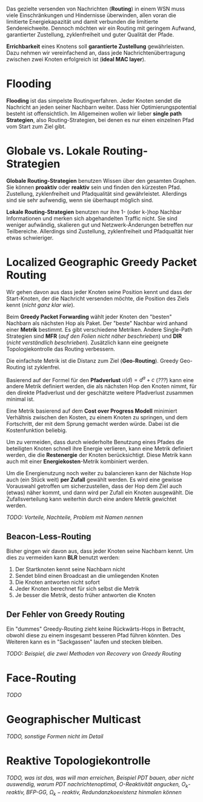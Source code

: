 Das gezielte versenden von Nachrichten (**Routing**) in einem WSN muss viele Einschränkungen und Hindernisse überwinden, allen voran die limitierte Energiekapazität und damit verbunden die limitierte Sendereichweite. Dennoch möchten wir ein Routing mit geringem Aufwand, garantierter Zustellung, zyklenfreiheit und guter Qualität der Pfade.

**Errichbarkeit** eines Knotens soll **garantierte Zustellung** gewährleisten. Dazu nehmen wir vereinfachend an, dass jede Nachrichtenübertragung zwischen zwei Knoten erfolgreich ist (**ideal MAC layer**).

# Flooding

**Flooding** ist das simpelste Routingverfahren. Jeder Knoten sendet die Nachricht an jeden seiner Nachbarn weiter. Dass hier Optimierungspotential besteht ist offensichtlich. Im Allgemeinen wollen wir lieber **single path Strategien**, also Routing-Strategien, bei denen es nur einen einzelnen Pfad vom Start zum Ziel gibt.

# Globale vs. Lokale Routing-Strategien

**Globale Routing-Strategien** benutzen Wissen über den gesamten Graphen. Sie können **proaktiv** oder **reaktiv** sein und finden den kürzesten Pfad. Zustellung, zyklenfreiheit und Pfadqualität sind gewährleistet. Allerdings sind sie sehr aufwendig, wenn sie überhaupt möglich sind.

**Lokale Routing-Strategien** benutzen nur ihre 1- (oder k-)hop Nachbar Informationen und merken sich abgehandelten Traffic nicht. Sie sind weniger aufwändig, skalieren gut und Netzwerk-Änderungen betreffen nur Teilbereiche. Allerdings sind Zustellung, zyklenfreiheit und Pfadqualtät hier etwas schwieriger.


# Localized Geographic Greedy Packet Routing

Wir gehen davon aus dass jeder Knoten seine Position kennt und dass der Start-Knoten, der die Nachricht versenden möchte, die Position des Ziels kennt (*nicht ganz klar wie*).

Beim **Greedy Packet Forwarding** wählt jeder Knoten den "besten" Nachbarn als nächsten Hop als Paket. Der "beste" Nachbar wird anhand einer **Metrik** bestimmt. Es gibt verschiedene Metriken. Andere Single-Path Strategien sind **MFR** (*auf den Folien nicht näher beschrieben*) und **DIR** (*nicht verständlich beschrieben*). Zusätzlich kann eine geeignete Topologiekontrolle das Routing verbessern.

Die einfachste Metrik ist die Distanz zum Ziel (**Geo-Routing**). Greedy Geo-Routing ist zyklenfrei.

Basierend auf der Formel für den **Pfadverlust** $u(d) = d^a + c$ (*???*) kann eine andere Metrik definiert werden, die als nächsten Hop den Knoten nimmt, für den direkte Pfadverlust und der geschätzte weitere Pfadverlust zusammen minimal ist.

Eine Metrik basierend auf dem **Cost over Progress Modell** minimiert Verhältnis zwischen den Kosten, zu einem Knoten zu springen, und dem Fortschritt, der mit dem Sprung gemacht werden würde. Dabei ist die Kostenfunktion beliebig.

Um zu vermeiden, dass durch wiederholte Benutzung eines Pfades die beteiligten Knoten schnell ihre Energie verlieren, kann eine Metrik definiert werden, die die **Restenergie** der Knoten berücksichtigt. Diese Metrik kann auch mit einer **Energiekosten**-Metrik kombiniert werden.

Um die Energienutzung noch weiter zu balancieren kann der Nächste Hop auch (ein Stück weit) **per Zufall** gewählt werden. Es wird eine gewisse Vorauswahl getroffen um sicherzustellen, dass der Hop dem Ziel auch (etwas) näher kommt, und dann wird per Zufall ein Knoten ausgewählt. Die Zufallsverteilung kann weiterhin durch eine andere Metrik gewichtet werden.

*TODO: Vorteile, Nachteile, Problem mit Namen nennen*


## Beacon-Less-Routing

Bisher gingen wir davon aus, dass jeder Knoten seine Nachbarn kennt. Um dies zu vermeiden kann **BLR** benutzt werden:

1. Der Startknoten kennt seine Nachbarn nicht
2. Sendet blind einen Broadcast an die umliegenden Knoten
3. Die Knoten antworten nicht sofort
4. Jeder Knoten berechnet für sich selbst die Metrik
5. Je besser die Metrik, desto früher antworten die Knoten


## Der Fehler von Greedy Routing

Ein "dummes" Greedy-Routing zieht keine Rückwärts-Hops in Betracht, obwohl diese zu einem insgesamt besseren Pfad führen könnten. Des Weiteren kann es in "Sackgassen" laufen und stecken bleiben.

*TODO: Beispiel, die zwei Methoden von Recovery von Greedy Routing*


# Face-Routing

*TODO*


# Geographischer Multicast

*TODO, sonstige Formen nicht im Detail*


# Reaktive Topologiekontrolle

*TODO, was ist das, was will man erreichen, Beispiel PDT bauen, aber nicht auswendig, warum PDT nachrichtenoptimal, O-Reaktivität angucken, $O_k$-reaktiv, BFP-GG, $\Omega_k-reaktiv$, Redundanzkoexistenz hinmalen können*

